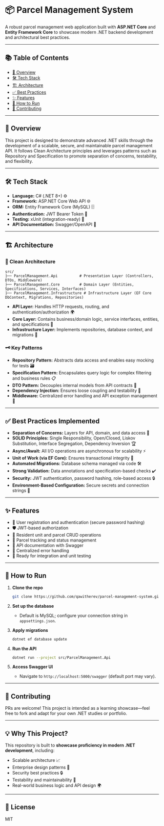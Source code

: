 # 📦 Parcel Management System

A robust parcel management web application built with **ASP.NET Core** and **Entity Framework Core** to showcase modern .NET backend development and architectural best practices.

---

## 📚 Table of Contents

- [📝 Overview](#overview)
- [🛠️ Tech Stack](#tech-stack)
- [🏗️ Architecture](#architecture)
- [✅ Best Practices](#best-practices)
- [✨ Features](#features)
- [🚀 How to Run](#how-to-run)
- [🤝 Contributing](#contributing)

---

## 📝 Overview

This project is designed to demonstrate advanced .NET skills through the development of a scalable, secure, and maintainable parcel management API. It follows Clean Architecture principles and leverages patterns such as Repository and Specification to promote separation of concerns, testability, and flexibility.

---

## 🛠️ Tech Stack

- **Language:** C# (.NET 8+) ⚙️
- **Framework:** ASP.NET Core Web API 🌐
- **ORM:** Entity Framework Core (MySQL) 🗄️
- **Authentication:** JWT Bearer Token 🔐
- **Testing:** xUnit (integration-ready) 🧪
- **API Documentation:** Swagger/OpenAPI 📖

---

## 🏗️ Architecture

### 🧹 Clean Architecture

```
src/
├── ParcelManagement.Api          # Presentation Layer (Controllers, DTOs, Middleware)
├── ParcelManagement.Core         # Domain Layer (Entities, Specifications, Services, Interfaces)
├── ParcelManagement.Infrastructure # Infrastructure Layer (EF Core DbContext, Migrations, Repositories)
```

- **API Layer:** Handles HTTP requests, routing, and authentication/authorization 🌍
- **Core Layer:** Contains business/domain logic, service interfaces, entities, and specifications 🧠
- **Infrastructure Layer:** Implements repositories, database context, and migrations 🏢

### 🗝️ Key Patterns

- **Repository Pattern:** Abstracts data access and enables easy mocking for tests 🗃️
- **Specification Pattern:** Encapsulates query logic for complex filtering and business rules 📋
- **DTO Pattern:** Decouples internal models from API contracts 🔄
- **Dependency Injection:** Ensures loose coupling and testability 🧩
- **Middleware:** Centralized error handling and API exception management 🚦

---

## ✅ Best Practices Implemented

- **Separation of Concerns:** Layers for API, domain, and data access 🧱
- **SOLID Principles:** Single Responsibility, Open/Closed, Liskov Substitution, Interface Segregation, Dependency Inversion 🏆
- **Async/Await:** All I/O operations are asynchronous for scalability ⚡
- **Unit of Work (via EF Core):** Ensures transactional integrity 🔄
- **Automated Migrations:** Database schema managed via code 🛠️
- **Strong Validation:** Data annotations and specification-based checks ✔️
- **Security:** JWT authentication, password hashing, role-based access 🔒
- **Environment-Based Configuration:** Secure secrets and connection strings 🌱

---

## ✨ Features

- 👤 User registration and authentication (secure password hashing)
- 🛡️ JWT-based authorization
- 🏢 Resident unit and parcel CRUD operations
- 🚚 Parcel tracking and status management
- 📑 API documentation with Swagger
- 🛑 Centralized error handling
- 🧪 Ready for integration and unit testing

---

## 🚀 How to Run

1. **Clone the repo**
    ```sh
    git clone https://github.com/qawitherev/parcel-management-system.git
    ```

2. **Set up the database**
    - Default is MySQL; configure your connection string in `appsettings.json`.

3. **Apply migrations**
    ```sh
    dotnet ef database update
    ```

4. **Run the API**
    ```sh
    dotnet run --project src/ParcelManagement.Api
    ```

5. **Access Swagger UI**
    - Navigate to `http://localhost:5000/swagger` (default port may vary).

---

## 🤝 Contributing

PRs are welcome! This project is intended as a learning showcase—feel free to fork and adapt for your own .NET studies or portfolio.

---

## 💡 Why This Project?

This repository is built to **showcase proficiency in modern .NET development**, including:
- Scalable architecture 📈
- Enterprise design patterns 🏢
- Security best practices 🔒
- Testability and maintainability 🧪
- Real-world business logic and API design 🌍

---

## 📄 License

MIT
